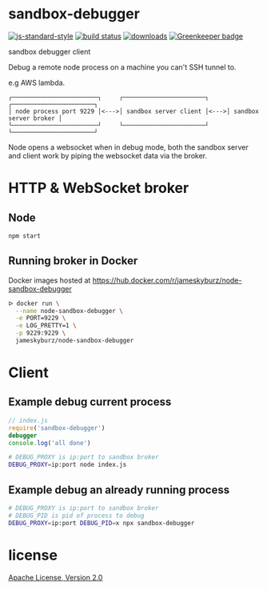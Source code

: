 # sandbox-debugger

[![js-standard-style](https://img.shields.io/badge/code_style-standard-brightgreen.svg)](https://github.com/feross/standard)
[![build status](https://api.travis-ci.org/JamesKyburz/sandbox-debugger.svg)](https://travis-ci.org/JamesKyburz/sandbox-debugger)
[![downloads](https://img.shields.io/npm/dm/sandbox-debugger.svg)](https://npmjs.org/package/sandbox-debugger)
[![Greenkeeper badge](https://badges.greenkeeper.io/JamesKyburz/sandbox-debugger.svg)](https://greenkeeper.io/)

sandbox debugger client

Debug a remote node process on a machine you can't SSH tunnel to.

e.g AWS lambda.

```
┌────────────────────────┐     ┌───────────────────────┐     ┌───────────────────────┐
│ node process port 9229 │<--->│ sandbox server client │<--->│ sandbox server broker │
└────────────────────────┘     └───────────────────────┘     └───────────────────────┘
```

Node opens a websocket when in debug mode, both the sandbox server and client work by piping the websocket data via the broker.

# HTTP & WebSocket broker

## Node

```sh
npm start
```

## Running broker in Docker

Docker images hosted at https://hub.docker.com/r/jameskyburz/node-sandbox-debugger

```sh
ᐅ docker run \
  --name node-sandbox-debugger \
  -e PORT=9229 \
  -e LOG_PRETTY=1 \
  -p 9229:9229 \
  jameskyburz/node-sandbox-debugger
```

# Client 

## Example debug current process

```javascript
// index.js
require('sandbox-debugger')
debugger
console.log('all done')
```

```sh
# DEBUG_PROXY is ip:port to sandbox broker
DEBUG_PROXY=ip:port node index.js
```

## Example debug an already running process

```sh
# DEBUG_PROXY is ip:port to sandbox broker
# DEBUG_PID is pid of process to debug
DEBUG_PROXY=ip:port DEBUG_PID=x npx sandbox-debugger
```

# license

[Apache License, Version 2.0](LICENSE)
